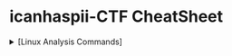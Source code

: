 # icanhaspii-CTF CheatSheet
<html>
<body>
<details>
  <summary>[Linux Analysis Commands]</summary>
<ul>
  <li><B>file</B>
    <ul>
      <li>Run this to determine what type of file you are dealing with:</li>
      <BR>
<img src="images/File_Screenshot 2023-10-03 203208.png">
      <BR>
    </ul>
  <BR>
  <li><B>binwalk</B></li>
    <ul>
      <li>Run this to view a summary of the file contents:</li>
      <BR>
<img src="images/BinWalk_Screenshot 2023-10-03 203227.png">
      <BR>
    </ul>
  <BR>
  <li><B>strings</B></li>
    <ul>
      <li>Run this to get the list of printable characters from files.  You can even run strings on a Pcap!  Or, say for example, that you have something you think contains a flag and you know that flag is in the typical CTF format of flag{some_bonus}, you can run the following to cut down on the amount of data you have to parse through. The following will only yield lines of 8 characters or more:</li>
<BR>
<img src="images/Strings_Screenshot 2023-05-12 172558.jpg">
<BR>
<BR>
You can even combine strings and grep:
<BR>
<BR>
<img src="images/Strings_Screenshot 2023-05-12 174704.jpg">
   </ul>
 </li>
<BR>
<li><B>java -jar</B></li>
    <ul>
      <li>The java -jar command will open a .jar file:</li>
      <BR>
<img src="images\Java_JarStegSolveHowTo.png">
</ul>
 <li><B>java</B></li>
    <ul>
      <li>The java command will open a .java file:</li>
      <BR>
<img src="images/Java_Screenshot 2022-06-15 085349_Edited.png">
      <BR>
    </ul>
 <BR>
<li><B>base64</B></li>
<UL>
<li>The base64 decode command will decode a b64 string.  There’s more than one way to invoke the base64 decode command, here are few:
<BR>
<BR>
1. Grab a base64 encoded string such as: Umlja19SMGxsM2Q=
<BR>
<BR>
2. Type the following into your Linux command prompt to echo/print to screen:
<BR>
<BR>
echo 'Umlja19SMGxsM2Q=' | base64 -d
<BR>
<BR>
3. Hit ENTER
<BR>
<BR>
<img src="images/Base64_Screenshot 2023-11-08 172521.png">
<BR>
<BR>
4. If you’re feeling really fancy, and you are playing a CTF, you can run the following to echo/print your decoded b64 in standard flag format to your screen:
<BR>
<BR>
echo "flag{$(echo 'Umlja19SMGxsM2Q=' | base64 -d)}"
<BR>
<BR>
<img src="images/Base64_Screenshot 2023-11-08 180945.png">
<BR>
<BR>
-Here’s another way:
<BR>
<BR>
1. Grab a base64 encoded string such as: Umlja19SMGxsM2Q=
<BR>
<BR>
2. Type the following into your Linux command prompt:
<BR>
<BR>
Base64 –d
<BR>
<BR>
3. Hit ENTER 
<BR>
<BR>
<img src="images/Base64_Screenshot 2023-11-08 173111.png">
<BR>
<BR>
4. At the prompt, paste in your base64 encoded string:
<BR>
<BR>
<img src="images/Base64_Screenshot 2023-11-08 173249.png">
<BR>
<BR>
5. Hit ENTER again:
<BR>
<BR>
<img src="images/Base64_Screenshot 2023-11-08 173640.png">
<BR>
<BR>
6. Finally, hit Control-D on your keyboard:
<BR>
<BR>
<img src="images/Base64_Screenshot 2023-11-08 172847.png">
<BR>
<BR>
-And yet another method:
<BR>
<BR>
1. Save your base64 encoded string into a text editor:
<BR>
<BR>
<img src="images/Base64_Screenshot 2023-11-08 174625.png">
<BR>
<BR>
2. Type the following into your Linux command prompt to echo/print to screen:
<BR>
<BR>
base64 -d dns.txt >decoded.txt
<BR>
<BR>
<img src="images/Base64_Screenshot 2023-11-08 174546.png">
<BR>
<BR>
3. Open your new file, “decoded.txt”:
<BR>
<BR>
<img src="images/Base64_Screenshot 2023-11-08 174720.png">
<BR>
<BR>
If you run across encoding similar to below:
<BR>
<BR>
IO.Compression.DeflateStream([IO.MemoryStream][Convert]::FromBase64String
<BR>
[IO.Compression.CompressionMode]::Decompress
<BR>
<BR>
You can try the following “Recipe” in CyberChef to decode:
<BR>
<BR>
(a)From_Base64('A-Za-z0-9%2B/%3D',true,false)
<BR>
(b) Raw_Inflate(0,0,%5B'Adaptive','Block'%5D,false,false)
</UL>
</li>


</details>


</body>
</html>



